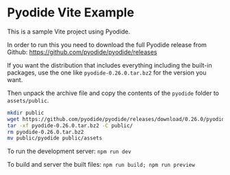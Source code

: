 # Pyodide Vite Example

This is a sample Vite project using Pyodide.

In order to run this you need to download the full Pyodide release from Github: https://github.com/pyodide/pyodide/releases

If you want the distribution that includes everything including the built-in packages, use the one like `pyodide-0.26.0.tar.bz2` for the version you want.

Then unpack the archive file and copy the contents of the `pyodide` folder to `assets/public`.

```sh
mkdir public
wget https://github.com/pyodide/pyodide/releases/download/0.26.0/pyodide-0.26.0.tar.bz2
tar -xf pyodide-0.26.0.tar.bz2 -C public/
rm pyodide-0.26.0.tar.bz2
mv public/pyodide public/assets
```

To run the development server: `npm run dev`

To build and server the built files: `npm run build; npm run preview`
